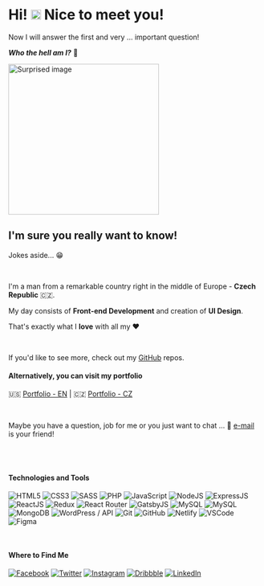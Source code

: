 # Hi! <img height="20" src="https://media.giphy.com/media/hvRJCLFzcasrR4ia7z/giphy.gif"> Nice to meet you!

Now I will answer the first and very ... important question!

**_Who the hell am I?_** :thinking:

<img height="300" src="https://media1.giphy.com/media/LwHmo9lTEkqrauffHc/giphy.gif?cid=ecf05e47moet9w478uxmfrybafrvzypuhe845cy4mfrunhdp&rid=giphy.gif&ct=g" alt="Surprised image" />

<br>

## I'm sure you really want to know!

Jokes aside... :grin:

<br>

I'm a man from a remarkable country right in the middle of Europe - **Czech Republic** :czech_republic:.

My day consists of **Front-end Development** and creation of **UI Design**.

That's exactly what I **love** with all my :heart:

<br>

If you'd like to see more, check out my [GitHub](https://github.com/devmaroy?tab=repositories) repos.

#### Alternatively, you can visit my portfolio

:us: [Portfolio - EN](https://marekmatejovic.com/) |
:czech_republic: [Portfolio - CZ](https://marekmatejovic.cz/)

<br>

Maybe you have a question, job for me or you just want to chat ... :email: [e-mail](mailto:marek@matejovic.com) is your friend!

<br>

#

#### Technologies and Tools

<p>
  <img src="https://img.shields.io/badge/HTML5-E34F26?style=for-the-badge&logo=html5&logoColor=white" alt="HTML5" title="HTML5" />
  <img src="https://img.shields.io/badge/CSS3-1572B6?style=for-the-badge&logo=css3&logoColor=white" alt="CSS3" title="CSS3" />
  <img src="https://img.shields.io/badge/Sass-CC6699?style=for-the-badge&logo=sass&logoColor=white" alt="SASS" title="SASS" />
  <img src="https://img.shields.io/badge/PHP-777BB4?style=for-the-badge&logo=php&logoColor=white" alt="PHP" title="PHP" />
  <img src="https://img.shields.io/badge/JavaScript-F7DF1E?style=for-the-badge&logo=javascript&logoColor=black" alt="JavaScript" title="JavaScript" />
  <img src="https://img.shields.io/badge/Node.js-43853D?style=for-the-badge&logo=node-dot-js&logoColor=white" alt="NodeJS" title="NodeJS" />
  <img src="https://img.shields.io/badge/Express.js-000000?style=for-the-badge&logo=express&logoColor=white" alt="ExpressJS" title="ExpressJS" />
  <img src="https://img.shields.io/badge/React-20232A?style=for-the-badge&logo=react&logoColor=61DAFB" alt="ReactJS" title="ReactJS" />
  <img src="https://img.shields.io/badge/Redux-593D88?style=for-the-badge&logo=redux&logoColor=white" alt="Redux" title="Redux" />
  <img src="https://img.shields.io/badge/React_Router-CA4245?style=for-the-badge&logo=react-router&logoColor=white" alt="React Router" title="React Router" />
  <img src="https://img.shields.io/badge/Gatsby-663399?style=for-the-badge&logo=gatsby&logoColor=white" alt="GatsbyJS" title="GatsbyJS" />
  <img src="https://img.shields.io/badge/GraphQl-E10098?style=for-the-badge&logo=graphql&logoColor=white" alt="MySQL" title="GraphQL" />
  <img src="https://img.shields.io/badge/MySQL-00000F?style=for-the-badge&logo=mysql&logoColor=white" alt="MySQL" title="MySQL" />
  <img src="https://img.shields.io/badge/MongoDB-4EA94B?style=for-the-badge&logo=mongodb&logoColor=white" alt="MongoDB" title="MongoDB" />
  <img src="https://img.shields.io/badge/Wordpress-21759B?style=for-the-badge&logo=wordpress&logoColor=white" alt="WordPress / API" title="WordPress / API" />
  <img src="https://img.shields.io/badge/Git-F05032?style=for-the-badge&logo=git&logoColor=white" alt="Git" title="Git" />
  <img src="https://img.shields.io/badge/GitHub-100000?style=for-the-badge&logo=github&logoColor=white" alt="GitHub" title="GitHub" />
  <img src="https://img.shields.io/badge/Netlify-00C7B7?style=for-the-badge&logo=netlify&logoColor=white" alt="Netlify" title="Netlify" />
  <img src="https://img.shields.io/badge/Visual_Studio_Code-0078D4?style=for-the-badge&logo=visual%20studio%20code&logoColor=white" alt="VSCode" title="VSCode" />
  <img src="https://img.shields.io/badge/Figma-F24E1E?style=for-the-badge&logo=figma&logoColor=white" alt="Figma" title="Figma" />
</p>

<br>

#### Where to Find Me

[<img src="https://img.shields.io/badge/Facebook-1877F2?style=for-the-badge&logo=facebook&logoColor=white" alt="Facebook" title="Facebook" />](https://facebook.com/devmaroy)
[<img src="https://img.shields.io/badge/Twitter-1DA1F2?style=for-the-badge&logo=twitter&logoColor=white" alt="Twitter" title="Twitter" />](https://twitter.com/devmaroy)
[<img src="https://img.shields.io/badge/Instagram-E4405F?style=for-the-badge&logo=instagram&logoColor=white" alt="Instagram" title="Instagram" />](https://instagram.com/devmaroy)
[<img src="https://img.shields.io/badge/Dribbble-EA4C89?style=for-the-badge&logo=dribbble&logoColor=white" alt="Dribbble" title="Dribbble" />](https://dribbble.com/devmaroy)
[<img src="https://img.shields.io/badge/LinkedIn-0077B5?style=for-the-badge&logo=linkedin&logoColor=white" alt="LinkedIn" title="LinkedIn" />](https://linkedin.com/in/devmaroy)
